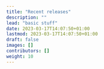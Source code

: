 ```yaml
---
title: "Recent releases"
description: ""
lead: "basic stuff"
date: 2023-03-17T14:07:50+01:00
lastmod: 2023-03-17T14:07:50+01:00
draft: false
images: []
contributors: []
weight: 10
---
```


